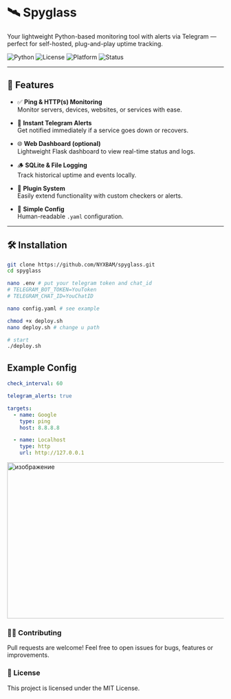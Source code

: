 # 🛰 Spyglass

Your lightweight Python-based monitoring tool with alerts via Telegram — perfect for self-hosted, plug-and-play uptime tracking.

![Python](https://img.shields.io/badge/python-3.7%2B-green)
![License](https://img.shields.io/badge/license-MIT-blue)
![Platform](https://img.shields.io/badge/platform-linux%20%7C%20raspberry--pi-lightgrey)
![Status](https://img.shields.io/badge/status-beta-orange)


---

## 🚀 Features

- ✅ **Ping & HTTP(s) Monitoring**  
  Monitor servers, devices, websites, or services with ease.
  
- 🔔 **Instant Telegram Alerts**  
  Get notified immediately if a service goes down or recovers.

- 🌐 **Web Dashboard (optional)**  
  Lightweight Flask dashboard to view real-time status and logs.

- 🪵 **SQLite & File Logging**  
  Track historical uptime and events locally.

- 🧩 **Plugin System**  
  Easily extend functionality with custom checkers or alerts.

- 🧠 **Simple Config**  
  Human-readable `.yaml` configuration.

---

## 🛠 Installation

   ```bash
   git clone https://github.com/NYXBAM/spyglass.git
   cd spyglass

   nano .env # put your telegram token and chat_id
   # TELEGRAM_BOT_TOKEN=YouToken
   # TELEGRAM_CHAT_ID=YouChatID

   nano config.yaml # see example

   chmod +x deploy.sh 
   nano deploy.sh # change u path 

   # start 
   ./deploy.sh

   ```

## Example Config

```yaml
check_interval: 60

telegram_alerts: true 

targets:
  - name: Google
    type: ping
    host: 8.8.8.8

  - name: Localhost
    type: http
    url: http://127.0.0.1


```

<img width="1368" height="363" alt="изображение" src="https://github.com/user-attachments/assets/bb85036a-c275-422e-b275-4c79cec5a557" />


### 🧑‍💻 Contributing

Pull requests are welcome! Feel free to open issues for bugs, features or improvements.

### 📄 License

This project is licensed under the MIT License.
